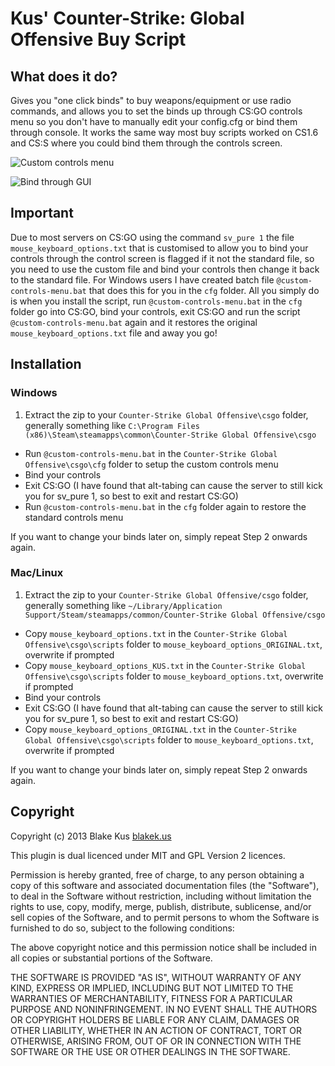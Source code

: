 # Kus' Counter-Strike: Global Offensive Buy Script

## What does it do?

Gives you "one click binds" to buy weapons/equipment or use radio commands, and allows you to set the binds up through CS:GO controls menu so you don't have to manually edit your config.cfg or bind them through console. It works the same way most buy scripts worked on CS1.6 and CS:S where you could bind them through the controls screen.

![Custom controls menu](https://raw.github.com/kus/csgo-buy-script/master/screenshots/custom-controls-menu.jpg "Custom controls menu")

![Bind through GUI](https://raw.github.com/kus/csgo-buy-script/master/screenshots/bind-through-gui.jpg "Bind through GUI")

## Important

Due to most servers on CS:GO using the command `sv_pure 1` the file `mouse_keyboard_options.txt` that is customised to allow you to bind your controls through the control screen is flagged if it not the standard file, so you need to use the custom file and bind your controls then change it back to the standard file. For Windows users I have created batch file `@custom-controls-menu.bat` that does this for you in the `cfg` folder. All you simply do is when you install the script, run `@custom-controls-menu.bat` in the `cfg` folder go into CS:GO, bind your controls, exit CS:GO and run the script `@custom-controls-menu.bat` again and it restores the original `mouse_keyboard_options.txt` file and away you go!

## Installation

### Windows

1. Extract the zip to your `Counter-Strike Global Offensive\csgo` folder, generally something like `C:\Program Files (x86)\Steam\steamapps\common\Counter-Strike Global Offensive\csgo`
- Run `@custom-controls-menu.bat` in the `Counter-Strike Global Offensive\csgo\cfg` folder to setup the custom controls menu
- Bind your controls
- Exit CS:GO (I have found that alt-tabing can cause the server to still kick you for sv_pure 1, so best to exit and restart CS:GO)
- Run `@custom-controls-menu.bat` in the `cfg` folder again to restore the standard controls menu

If you want to change your binds later on, simply repeat Step 2 onwards again.

### Mac/Linux

1. Extract the zip to your `Counter-Strike Global Offensive/csgo` folder, generally something like `~/Library/Application Support/Steam/steamapps/common/Counter-Strike Global Offensive/csgo`
- Copy `mouse_keyboard_options.txt` in the `Counter-Strike Global Offensive\csgo\scripts` folder to `mouse_keyboard_options_ORIGINAL.txt`, overwrite if prompted
- Copy `mouse_keyboard_options_KUS.txt` in the `Counter-Strike Global Offensive\csgo\scripts` folder to `mouse_keyboard_options.txt`, overwrite if prompted
- Bind your controls
- Exit CS:GO (I have found that alt-tabing can cause the server to still kick you for sv_pure 1, so best to exit and restart CS:GO)
- Copy `mouse_keyboard_options_ORIGINAL.txt` in the `Counter-Strike Global Offensive\csgo\scripts` folder to `mouse_keyboard_options.txt`, overwrite if prompted

If you want to change your binds later on, simply repeat Step 2 onwards again.

## Copyright

Copyright (c) 2013 Blake Kus [blakek.us](http://blakek.us)

This plugin is dual licenced under MIT and GPL Version 2 licences. 

Permission is hereby granted, free of charge, to any person obtaining a copy of
this software and associated documentation files (the "Software"), to deal in
the Software without restriction, including without limitation the rights to
use, copy, modify, merge, publish, distribute, sublicense, and/or sell copies
of the Software, and to permit persons to whom the Software is furnished to do
so, subject to the following conditions:

The above copyright notice and this permission notice shall be included in all
copies or substantial portions of the Software.

THE SOFTWARE IS PROVIDED "AS IS", WITHOUT WARRANTY OF ANY KIND, EXPRESS OR
IMPLIED, INCLUDING BUT NOT LIMITED TO THE WARRANTIES OF MERCHANTABILITY,
FITNESS FOR A PARTICULAR PURPOSE AND NONINFRINGEMENT. IN NO EVENT SHALL THE
AUTHORS OR COPYRIGHT HOLDERS BE LIABLE FOR ANY CLAIM, DAMAGES OR OTHER
LIABILITY, WHETHER IN AN ACTION OF CONTRACT, TORT OR OTHERWISE, ARISING FROM,
OUT OF OR IN CONNECTION WITH THE SOFTWARE OR THE USE OR OTHER DEALINGS IN THE
SOFTWARE.